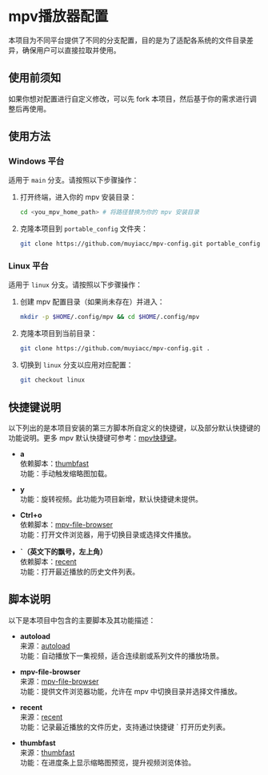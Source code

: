 # mpv播放器配置

本项目为不同平台提供了不同的分支配置，目的是为了适配各系统的文件目录差异，确保用户可以直接拉取并使用。

## 使用前须知

如果你想对配置进行自定义修改，可以先 fork 本项目，然后基于你的需求进行调整后再使用。

## 使用方法

### Windows 平台
适用于 `main` 分支。请按照以下步骤操作：
1. 打开终端，进入你的 mpv 安装目录：
   ```bash
   cd <you_mpv_home_path> # 将路径替换为你的 mpv 安装目录
   ```
2. 克隆本项目到 `portable_config` 文件夹：
   ```bash
   git clone https://github.com/muyiacc/mpv-config.git portable_config
   ```

### Linux 平台
适用于 `linux` 分支。请按照以下步骤操作：
1. 创建 mpv 配置目录（如果尚未存在）并进入：
   ```bash
   mkdir -p $HOME/.config/mpv && cd $HOME/.config/mpv
   ```
2. 克隆本项目到当前目录：
   ```bash
   git clone https://github.com/muyiacc/mpv-config.git .
   ```
3. 切换到 `linux` 分支以应用对应配置：
   ```bash
   git checkout linux
   ```

## 快捷键说明

以下列出的是本项目安装的第三方脚本所自定义的快捷键，以及部分默认快捷键的功能说明。更多 mpv 默认快捷键可参考：[mpv快捷键](https://blog.seektao.cc/p/241009155809/)。

- **a**  
  依赖脚本：[thumbfast](https://github.com/po5/thumbfast)  
  功能：手动触发缩略图加载。

- **y**  
  功能：旋转视频。此功能为项目新增，默认快捷键未提供。

- **Ctrl+o**  
  依赖脚本：[mpv-file-browser](https://github.com/CogentRedTester/mpv-file-browser)  
  功能：打开文件浏览器，用于切换目录或选择文件播放。

- **`（英文下的飘号，左上角）**  
  依赖脚本：[recent](https://github.com/hacel/recent)  
  功能：打开最近播放的历史文件列表。

## 脚本说明

以下是本项目中包含的主要脚本及其功能描述：

- **autoload**  
  来源：[autoload](https://github.com/mpv-player/mpv/blob/master/TOOLS/lua/autoload.lua)  
  功能：自动播放下一集视频，适合连续剧或系列文件的播放场景。

- **mpv-file-browser**  
  来源：[mpv-file-browser](https://github.com/CogentRedTester/mpv-file-browser)  
  功能：提供文件浏览器功能，允许在 mpv 中切换目录并选择文件播放。

- **recent**  
  来源：[recent](https://github.com/hacel/recent)  
  功能：记录最近播放的文件历史，支持通过快捷键 ` 打开历史列表。

- **thumbfast**  
  来源：[thumbfast](https://github.com/po5/thumbfast)  
  功能：在进度条上显示缩略图预览，提升视频浏览体验。